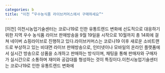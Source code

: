 ```yaml
---
categories: b
title: "이천 “우수농식품 라이브커머스에서 구매하세요”"
---
```

[이천] 이천시농업기술센터는 코로나19로 인한 유통트렌드 변화에 선도적으로 대응하기 위한 지역 우수 농식품 라이브 판매방송을 9월 19일을 시작으로 10월까지 총 14회에 걸쳐 네이버 쇼핑라이브로 진행하고 있다.라이브커머스는 코로나19 이후 새로운 소비트랜드로 부상하고 있는 비대면 라이브 판매방송으로, 인터넷이나 모바일의 온라인 플랫폼에서 실시간 방송으로 상품을 소개하고 판매하는 방식이며, 채팅을 통해 판매자와 구매자가 실시간으로 소통하며 재미와 공감대를 형성하는 것이 특징이다.이천시농업기술센터는 코로나19로 인한 유통트렌드 변화에